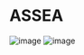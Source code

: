 # ASSEA
![image](https://user-images.githubusercontent.com/58184521/117253784-45681d80-ae50-11eb-8ff7-ec3807af69cf.png)
![image](https://user-images.githubusercontent.com/58184521/117254257-dccd7080-ae50-11eb-9a77-72c0c9015967.png)
